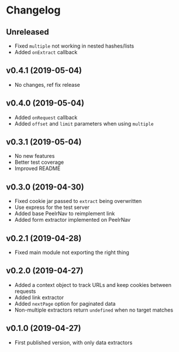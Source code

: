 # Changelog

## Unreleased

- Fixed `multiple` not working in nested hashes/lists
- Added `onExtract` callback

## v0.4.1 (2019-05-04)

- No changes, ref fix release

## v0.4.0 (2019-05-04)

- Added `onRequest` callback
- Added `offset` and `limit` parameters when using `multiple`

## v0.3.1 (2019-05-04)

- No new features
- Better test coverage
- Improved README

## v0.3.0 (2019-04-30)

- Fixed cookie jar passed to `extract` being overwritten
- Use express for the test server
- Added base PeelrNav to reimplement link
- Added form extractor implemented on PeelrNav

## v0.2.1 (2019-04-28)

- Fixed main module not exporting the right thing

## v0.2.0 (2019-04-27)

- Added a context object to track URLs and keep cookies between requests
- Added link extractor
- Added `nextPage` option for paginated data
- Non-multiple extractors return `undefined` when no target matches

## v0.1.0 (2019-04-27)

- First published version, with only data extractors
